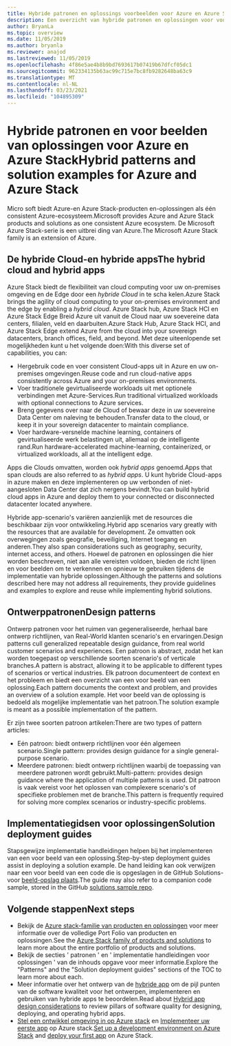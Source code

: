 ```yaml
---
title: Hybride patronen en oplossings voorbeelden voor Azure en Azure Stack hub
description: Een overzicht van hybride patronen en oplossingen voor voor beelden voor het leren en bouwen van hybride oplossingen op Azure en Azure Stack hub.
author: BryanLa
ms.topic: overview
ms.date: 11/05/2019
ms.author: bryanla
ms.reviewer: anajod
ms.lastreviewed: 11/05/2019
ms.openlocfilehash: 4f86e5ae4b8b9bd7693617b07419b67dfcf05dc1
ms.sourcegitcommit: 962334135b63ac99c715e7bc8fb9282648ba63c9
ms.translationtype: MT
ms.contentlocale: nl-NL
ms.lasthandoff: 03/23/2021
ms.locfileid: "104895309"
---
```

# <a name="hybrid-patterns-and-solution-examples-for-azure-and-azure-stack"></a><span data-ttu-id="2e416-103">Hybride patronen en voor beelden van oplossingen voor Azure en Azure Stack</span><span class="sxs-lookup"><span data-stu-id="2e416-103">Hybrid patterns and solution examples for Azure and Azure Stack</span></span>

<span data-ttu-id="2e416-104">Micro soft biedt Azure-en Azure Stack-producten en-oplossingen als één consistent Azure-ecosysteem.</span><span class="sxs-lookup"><span data-stu-id="2e416-104">Microsoft provides Azure and Azure Stack products and solutions as one consistent Azure ecosystem.</span></span> <span data-ttu-id="2e416-105">De Microsoft Azure Stack-serie is een uitbrei ding van Azure.</span><span class="sxs-lookup"><span data-stu-id="2e416-105">The Microsoft Azure Stack family is an extension of Azure.</span></span>

## <a name="the-hybrid-cloud-and-hybrid-apps"></a><span data-ttu-id="2e416-106">De hybride Cloud-en hybride apps</span><span class="sxs-lookup"><span data-stu-id="2e416-106">The hybrid cloud and hybrid apps</span></span>

<span data-ttu-id="2e416-107">Azure Stack biedt de flexibiliteit van cloud computing voor uw on-premises omgeving en de Edge door een *hybride Cloud* in te scha kelen.</span><span class="sxs-lookup"><span data-stu-id="2e416-107">Azure Stack brings the agility of cloud computing to your on-premises environment and the edge by enabling a *hybrid cloud*.</span></span> <span data-ttu-id="2e416-108">Azure Stack hub, Azure Stack HCI en Azure Stack Edge Breid Azure uit vanuit de Cloud naar uw soevereine data centers, filialen, veld en daarbuiten.</span><span class="sxs-lookup"><span data-stu-id="2e416-108">Azure Stack Hub, Azure Stack HCI, and Azure Stack Edge extend Azure from the cloud into your sovereign datacenters, branch offices, field, and beyond.</span></span> <span data-ttu-id="2e416-109">Met deze uiteenlopende set mogelijkheden kunt u het volgende doen:</span><span class="sxs-lookup"><span data-stu-id="2e416-109">With this diverse set of capabilities, you can:</span></span>

- <span data-ttu-id="2e416-110">Hergebruik code en voer consistent Cloud-apps uit in Azure en uw on-premises omgevingen.</span><span class="sxs-lookup"><span data-stu-id="2e416-110">Reuse code and run cloud-native apps consistently across Azure and your on-premises environments.</span></span>
- <span data-ttu-id="2e416-111">Voer traditionele gevirtualiseerde workloads uit met optionele verbindingen met Azure-Services.</span><span class="sxs-lookup"><span data-stu-id="2e416-111">Run traditional virtualized workloads with optional connections to Azure services.</span></span>
- <span data-ttu-id="2e416-112">Breng gegevens over naar de Cloud of bewaar deze in uw soevereine Data Center om naleving te behouden.</span><span class="sxs-lookup"><span data-stu-id="2e416-112">Transfer data to the cloud, or keep it in your sovereign datacenter to maintain compliance.</span></span>
- <span data-ttu-id="2e416-113">Voer hardware-versnelde machine learning, containers of gevirtualiseerde werk belastingen uit, allemaal op de intelligente rand.</span><span class="sxs-lookup"><span data-stu-id="2e416-113">Run hardware-accelerated machine-learning, containerized, or virtualized workloads, all at the intelligent edge.</span></span>

<span data-ttu-id="2e416-114">Apps die Clouds omvatten, worden ook *hybrid apps* genoemd.</span><span class="sxs-lookup"><span data-stu-id="2e416-114">Apps that span clouds are also referred to as *hybrid apps*.</span></span> <span data-ttu-id="2e416-115">U kunt hybride Cloud-apps in azure maken en deze implementeren op uw verbonden of niet-aangesloten Data Center dat zich nergens bevindt.</span><span class="sxs-lookup"><span data-stu-id="2e416-115">You can build hybrid cloud apps in Azure and deploy them to your connected or disconnected datacenter located anywhere.</span></span>

<span data-ttu-id="2e416-116">Hybride app-scenario's variëren aanzienlijk met de resources die beschikbaar zijn voor ontwikkeling.</span><span class="sxs-lookup"><span data-stu-id="2e416-116">Hybrid app scenarios vary greatly with the resources that are available for development.</span></span> <span data-ttu-id="2e416-117">Ze omvatten ook overwegingen zoals geografie, beveiliging, Internet toegang en anderen.</span><span class="sxs-lookup"><span data-stu-id="2e416-117">They also span considerations such as geography, security, internet access, and others.</span></span> <span data-ttu-id="2e416-118">Hoewel de patronen en oplossingen die hier worden beschreven, niet aan alle vereisten voldoen, bieden de richt lijnen en voor beelden om te verkennen en opnieuw te gebruiken tijdens de implementatie van hybride oplossingen.</span><span class="sxs-lookup"><span data-stu-id="2e416-118">Although the patterns and solutions described here may not address all requirements, they provide guidelines and examples to explore and reuse while implementing hybrid solutions.</span></span>

## <a name="design-patterns"></a><span data-ttu-id="2e416-119">Ontwerppatronen</span><span class="sxs-lookup"><span data-stu-id="2e416-119">Design patterns</span></span>

<span data-ttu-id="2e416-120">Ontwerp patronen voor het ruimen van gegeneraliseerde, herhaal bare ontwerp richtlijnen, van Real-World klanten scenario's en ervaringen.</span><span class="sxs-lookup"><span data-stu-id="2e416-120">Design patterns cull generalized repeatable design guidance, from real world customer scenarios and experiences.</span></span> <span data-ttu-id="2e416-121">Een patroon is abstract, zodat het kan worden toegepast op verschillende soorten scenario's of verticale branches.</span><span class="sxs-lookup"><span data-stu-id="2e416-121">A pattern is abstract, allowing it to be applicable to different types of scenarios or vertical industries.</span></span> <span data-ttu-id="2e416-122">Elk patroon documenteert de context en het probleem en biedt een overzicht van een voor beeld van een oplossing.</span><span class="sxs-lookup"><span data-stu-id="2e416-122">Each pattern documents the context and problem, and provides an overview of a solution example.</span></span> <span data-ttu-id="2e416-123">Het voor beeld van de oplossing is bedoeld als mogelijke implementatie van het patroon.</span><span class="sxs-lookup"><span data-stu-id="2e416-123">The solution example is meant as a possible implementation of the pattern.</span></span>

<span data-ttu-id="2e416-124">Er zijn twee soorten patroon artikelen:</span><span class="sxs-lookup"><span data-stu-id="2e416-124">There are two types of pattern articles:</span></span>

- <span data-ttu-id="2e416-125">Eén patroon: biedt ontwerp richtlijnen voor één algemeen scenario.</span><span class="sxs-lookup"><span data-stu-id="2e416-125">Single pattern: provides design guidance for a single general-purpose scenario.</span></span>
- <span data-ttu-id="2e416-126">Meerdere patronen: biedt ontwerp richtlijnen waarbij de toepassing van meerdere patronen wordt gebruikt.</span><span class="sxs-lookup"><span data-stu-id="2e416-126">Multi-pattern: provides design guidance where the application of multiple patterns is used.</span></span> <span data-ttu-id="2e416-127">Dit patroon is vaak vereist voor het oplossen van complexere scenario's of specifieke problemen met de branche.</span><span class="sxs-lookup"><span data-stu-id="2e416-127">This pattern is frequently required for solving more complex scenarios or industry-specific problems.</span></span>

## <a name="solution-deployment-guides"></a><span data-ttu-id="2e416-128">Implementatiegidsen voor oplossingen</span><span class="sxs-lookup"><span data-stu-id="2e416-128">Solution deployment guides</span></span>

<span data-ttu-id="2e416-129">Stapsgewijze implementatie handleidingen helpen bij het implementeren van een voor beeld van een oplossing.</span><span class="sxs-lookup"><span data-stu-id="2e416-129">Step-by-step deployment guides assist in deploying a solution example.</span></span> <span data-ttu-id="2e416-130">De hand leiding kan ook verwijzen naar een voor beeld van een code die is opgeslagen in de GitHub Solutions-voor [beeld-opslag plaats](https://github.com/Azure-Samples/azure-intelligent-edge-patterns).</span><span class="sxs-lookup"><span data-stu-id="2e416-130">The guide may also refer to a companion code sample, stored in the GitHub [solutions sample repo](https://github.com/Azure-Samples/azure-intelligent-edge-patterns).</span></span>

## <a name="next-steps"></a><span data-ttu-id="2e416-131">Volgende stappen</span><span class="sxs-lookup"><span data-stu-id="2e416-131">Next steps</span></span>

- <span data-ttu-id="2e416-132">Bekijk de [Azure stack-familie van producten en oplossingen](/azure-stack) voor meer informatie over de volledige Port Folio van producten en oplossingen.</span><span class="sxs-lookup"><span data-stu-id="2e416-132">See the [Azure Stack family of products and solutions](/azure-stack) to learn more about the entire portfolio of products and solutions.</span></span>
- <span data-ttu-id="2e416-133">Bekijk de secties ' patronen ' en ' implementatie handleidingen voor oplossingen ' van de inhouds opgave voor meer informatie.</span><span class="sxs-lookup"><span data-stu-id="2e416-133">Explore the "Patterns" and the "Solution deployment guides" sections of the TOC to learn more about each.</span></span>
- <span data-ttu-id="2e416-134">Meer informatie over het ontwerp van de [hybride app](overview-app-design-considerations.md) om de pijl punten van de software kwaliteit voor het ontwerpen, implementeren en gebruiken van hybride apps te beoordelen.</span><span class="sxs-lookup"><span data-stu-id="2e416-134">Read about [Hybrid app design considerations](overview-app-design-considerations.md) to review pillars of software quality for designing, deploying, and operating hybrid apps.</span></span>
- <span data-ttu-id="2e416-135">[Stel een ontwikkel omgeving in op Azure stack](/azure-stack/user/azure-stack-dev-start) en [Implementeer uw eerste app](/azure-stack/user/azure-stack-dev-start-deploy-app) op Azure stack.</span><span class="sxs-lookup"><span data-stu-id="2e416-135">[Set up a development environment on Azure Stack](/azure-stack/user/azure-stack-dev-start) and [deploy your first app](/azure-stack/user/azure-stack-dev-start-deploy-app) on Azure Stack.</span></span>
